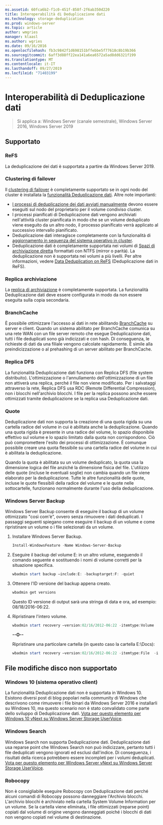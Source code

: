 ```yaml
---
ms.assetid: 60fca6b2-f1c0-451f-858f-2f6ab350d220
title: Interoperabilità di Deduplicazione dati
ms.technology: storage-deduplication
ms.prod: windows-server
ms.topic: article
author: wmgries
manager: klaasl
ms.author: wgries
ms.date: 09/16/2016
ms.openlocfilehash: fb3c9842f1d698151bffebbe5f77618c8b19b366
ms.sourcegitcommit: 6aff3d88ff22ea141a6ea6572a5ad8dd6321f199
ms.translationtype: MT
ms.contentlocale: it-IT
ms.lasthandoff: 09/27/2019
ms.locfileid: "71403199"
---
```

# <a name="data-deduplication-interoperability"></a>Interoperabilità di Deduplicazione dati

> Si applica a: Windows Server (canale semestrale), Windows Server 2016, Windows Server 2019

## <a name="supported"></a>Supportato

### <a name="refs"></a>ReFS
La deduplicazione dei dati è supportata a partire da Windows Server 2019. 

### <a name="failover-clustering"></a>Clustering di failover

Il [clustering di failover](../..//failover-clustering/failover-clustering-overview.md) è completamente supportato se in ogni nodo del cluster è installata la [funzionalità Deduplicazione dati](install-enable.md#install-dedup). Altre note importanti:

* [I processi di deduplicazione dei dati avviati manualmente](run.md#running-dedup-jobs-manually) devono essere eseguiti sul nodo del proprietario per il volume condiviso cluster.
* I processi pianificati di Deduplicazione dati vengono archiviati nell'attività cluster pianificata in modo che se un volume deduplicato viene eseguito da un altro nodo, il processo pianificato verrà applicato al successivo intervallo pianificato.
* Deduplicazione dati interagisce completamente con la funzionalità di [aggiornamento in sequenza del sistema operativo in cluster](../..//failover-clustering/cluster-operating-system-rolling-upgrade.md).
* Deduplicazione dati è completamente supportata nei volumi di [Spazi di archiviazione diretta](../storage-spaces/storage-spaces-direct-overview.md) formattati con NTFS (mirror o parità). La deduplicazione non è supportata nei volumi a più livelli. Per altre informazioni, vedere [Data Deduplication on ReFS](#unsupported) (Deduplicazione dati in ReFS).

### <a name="storage-replica"></a>Replica archiviazione
La [replica di archiviazione](../storage-replica/storage-replica-overview.md) è completamente supportata. La funzionalità Deduplicazione dati deve essere configurata in modo da non essere eseguita sulla copia secondaria.

### <a name="branchcache"></a>BranchCache
È possibile ottimizzare l'accesso ai dati in rete abilitando [BranchCache](../../networking/branchcache/branchcache.md) su server e client. Quando un sistema abilitato per BranchCache comunica su una rete WAN con un file server remoto che esegue Deduplicazione dati, tutti i file deduplicati sono già indicizzati e con hash. Di conseguenza, le richieste di dati da una filiale vengono calcolate rapidamente. È simile alla preindicizzazione o al prehashing di un server abilitato per BranchCache.

### <a name="dfs-replication"></a>Replica DFS
La funzionalità Deduplicazione dati funziona con Replica DFS (file system distribuito). L'ottimizzazione o l'annullamento dell'ottimizzazione di un file non attiverà una replica, perché il file non viene modificato. Per i salvataggi attraverso la rete, Replica DFS usa RDC (Remote Differential Compression), non i blocchi nell'archivio blocchi. I file per la replica possono anche essere ottimizzati tramite deduplicazione se la replica usa Deduplicazione dati.

### <a name="quotas"></a>Quote
Deduplicazione dati non supporta la creazione di una quota rigida su una cartella radice del volume in cui è abilitata anche la deduplicazione. Quando una quota rigida è presente in una radice del volume, lo spazio disponibile effettivo sul volume e lo spazio limitato dalla quota non corrispondono. Ciò può compromettere l'esito dei processi di ottimizzazione. È comunque possibile creare una quota flessibile su una cartella radice del volume in cui è abilitata la deduplicazione. 

Quando la quota è abilitata su un volume deduplicato, la quota usa la dimensione logica del file anziché la dimensione fisica del file. L'utilizzo delle quote (incluse le eventuali soglie) non cambia quando un file viene elaborato per la deduplicazione. Tutte le altre funzionalità delle quote, incluse le quote flessibili della radice del volume e le quote nelle sottocartelle, funzionano normalmente durante l'uso della deduplicazione.

### <a name="windows-server-backup"></a>Windows Server Backup
Windows Server Backup consente di eseguire il backup di un volume ottimizzato "così com'è", ovvero senza rimuovere i dati deduplicati. I passaggi seguenti spiegano come eseguire il backup di un volume e come ripristinare un volume o i file selezionati da un volume.
1. Installare Windows Server Backup.  
    ```PowerShell
    Install-WindowsFeature -Name Windows-Server-Backup
    ```

2. Eseguire il backup del volume E: in un altro volume, eseguendo il comando seguente e sostituendo i nomi di volume corretti per la situazione specifica.  
    ```PowerShell
    wbadmin start backup –include:E: -backuptarget:F: -quiet
    ```
3. Ottenere l'ID versione del backup appena creato.

    ```PowerShell
    wbadmin get versions
    ```

    Questo ID versione di output sarà una stringa di data e ora, ad esempio: 08/18/2016-06:22.

4. Ripristinare l'intero volume.
    ```PowerShell
    wbadmin start recovery –version:02/16/2012-06:22 -itemtype:Volume  -items:E: -recoveryTarget:E:
    ```

    **--O--**  

    Ripristinare una particolare cartella (in questo caso la cartella E:\Docs):
    ```PowerShell
    wbadmin start recovery –version:02/16/2012-06:22 -itemtype:File  -items:E:\Docs  -recursive
    ```

## <a name="unsupported"></a>File modifiche disco non supportato

### <a name="windows-10-client-os"></a>Windows 10 (sistema operativo client)
La funzionalità Deduplicazione dati non è supportata in Windows 10. Esistono diversi post di blog popolari nella community di Windows che descrivono come rimuovere i file binari da Windows Server 2016 e installarli su Windows 10, ma questo scenario non è stato convalidato come parte dello sviluppo di Deduplicazione dati. [Vota per questo elemento per Windows 10 vNext su Windows Server Storage UserVoice](https://windowsserver.uservoice.com/forums/295056-storage/suggestions/9011008-add-deduplication-support-to-client-os).

### <a name="windows-search"></a>Windows Search
Windows Search non supporta Deduplicazione dati. Deduplicazione dati usa reparse point che Windows Search non può indicizzare, pertanto tutti i file deduplicati vengono ignorati ed esclusi dall'indice. Di conseguenza, i risultati della ricerca potrebbero essere incompleti per i volumi deduplicati. [Vota per questo elemento per Windows Server vNext su Windows Server Storage UserVoice](https://windowsserver.uservoice.com/forums/295056-storage/suggestions/17888647-make-windows-search-service-work-with-data-dedupli).

### <a name="robocopy"></a>Robocopy
Non è consigliabile eseguire Robocopy con Deduplicazione dati perché alcuni comandi di Robocopy possono danneggiare l'Archivio blocchi. L'archivio blocchi è archiviato nella cartella System Volume Information per un volume. Se la cartella viene eliminata, i file ottimizzati (reparse point) copiati dal volume di origine vengono danneggiati poiché i blocchi di dati non vengono copiati nel volume di destinazione.
